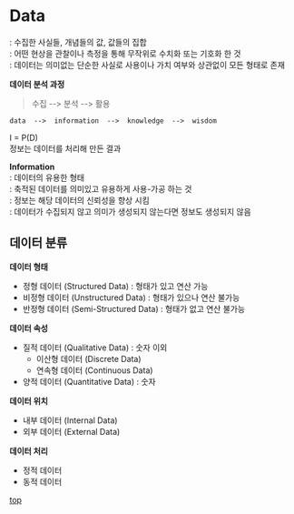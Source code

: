# Data
: 수집한 사실들, 개념들의 값, 값들의 집합     
: 어떤 현상을 관찰이나 측정을 통해 무작위로 수치화 또는 기호화 한 것      
: 데이터는 의미없는 단순한 사실로 사용이나 가치 여부와 상관없이 모든 형태로 존재   


**데이터 분석 과정**  
> 수집 --> 분석 --> 활용   

```
data  -->  information  -->  knowledge  -->  wisdom
```


I = P(D)  
정보는 데이터를 처리해 만든 결과  


**Information**   
: 데이터의 유용한 형태  
: 축적된 데이터를 의미있고 유용하게 사용-가공 하는 것    
: 정보는 해당 데이터의 신뢰성을 향상 시킴    
: 데이터가 수집되지 않고 의미가 생성되지 않는다면 정보도 생성되지 않음  



## 데이터 분류

**데이터 형태**   
- 정형 데이터 (Structured Data) : 형태가 있고 연산 가능
- 비정형 데이터 (Unstructured Data) : 형태가 있으나 연산 불가능  
- 반정형 데이터 (Semi-Structured Data) : 형태가 없고 연산 불가능


**데이터 속성**
- 질적 데이터 (Qualitative Data) : 숫자 이외
    - 이산형 데이터 (Discrete Data)
    - 연속형 데이터 (Continuous Data)
- 양적 데이터 (Quantitative Data) : 숫자  


**데이터 위치**     
- 내부 데이터 (Internal Data)
- 외부 데이터 (External Data)


**데이터 처리**    
- 정적 데이터
- 동적 데이터



[top](#)
